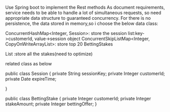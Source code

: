Use Spring boot to implement the Rest methods
As document requirements, service needs to be able to handle a lot of simultaneous requests, so need appropriate data structure  to guaranteed concurrency.
For there is no persistence, the data stored in memory,so i choose the below data class:

 ConcurrentHashMap<Integer, Session>: store the session list:key->customerId, value->session object 
 ConcurrentSkipListMap<Integer, CopyOnWriteArrayList<BettingStake>>: store top 20 BettingStakes
 
 List<BettingStake> :store all the stakes(need to optimize)
 
 
related class as below

public class Session
{
    private String sessionKey;
     private  Integer customerId;
    private Date expireTime;

}

public class BettingStake {
    private  Integer customerId;
    private  Integer stakeAmount;
    private  Integer bettingOffer;
}
